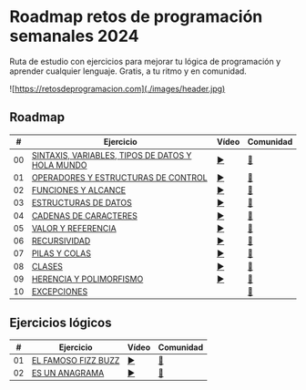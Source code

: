 # Roadmap retos de programación semanales 2024

Ruta de estudio con ejercicios para mejorar tu lógica de programación y aprender cualquier lenguaje. Gratis, a tu ritmo y en comunidad.

![https://retosdeprogramacion.com](./images/header.jpg)

## Roadmap

| #   | Ejercicio                                                                                                                                             | Vídeo                              | Comunidad                                                                                |
| --- | ----------------------------------------------------------------------------------------------------------------------------------------------------- | ---------------------------------- | ---------------------------------------------------------------------------------------- |
| 00  | [SINTAXIS, VARIABLES, TIPOS DE DATOS Y HOLA MUNDO](./Roadmap%20de%20retos/00%20-%20SINTAXIS,%20VARIABLES,%20TIPOS%20DE%20DATOS%20Y%20HOLA%20MUNDO.js) | [▶️](https://youtu.be/gEIBJ7rmLa0) | [👥](./Roadmap/00%20-%20SINTAXIS,%20VARIABLES,%20TIPOS%20DE%20DATOS%20Y%20HOLA%20MUNDO/) |
| 01  | [OPERADORES Y ESTRUCTURAS DE CONTROL](./Roadmap%20de%20retos/01%20-%20OPERADORES%20Y%20ESTRUCTURAS%20DE%20CONTROL.js)                                 | [▶️](https://youtu.be/DLSGCh9jdes) | [👥](./Roadmap/01%20-%20OPERADORES%20Y%20ESTRUCTURAS%20DE%20CONTROL/)                    |
| 02  | [FUNCIONES Y ALCANCE](./Roadmap%20de%20retos/02%20-%20FUNCIONES%20Y%20ALCANCE.js)                                                                     | [▶️](https://youtu.be/auxClgiX6UM) | [👥](./Roadmap/02%20-%20FUNCIONES%20Y%20ALCANCE/)                                        |
| 03  | [ESTRUCTURAS DE DATOS](./Roadmap%20de%20retos/03%20-%20ESTRUCTURAS%20DE%20DATOS.js)                                                                   | [▶️](https://youtu.be/brxtPtUbU7M) | [👥](./Roadmap/03%20-%20ESTRUCTURAS%20DE%20DATOS/)                                       |
| 04  | [CADENAS DE CARACTERES](./Roadmap%20de%20retos/04%20-%20CADENAS%20DE%20CARACTERES.js)                                                                 | [▶️](https://youtu.be/CKzY7nHwulA) | [👥](./Roadmap/04%20-%20CADENAS%20DE%20CARACTERES/)                                      |
| 05  | [VALOR Y REFERENCIA]()                                                                                                                                | [▶️](https://youtu.be/P2OQDT9Wrb0) | [👥](./Roadmap/05%20-%20VALOR%20Y%20REFERENCIA/)                                         |
| 06  | [RECURSIVIDAD]()                                                                                                                                      | [▶️](https://youtu.be/nTfDkLRrYiM) | [👥](./Roadmap/06%20-%20RECURSIVIDAD/)                                                   |
| 07  | [PILAS Y COLAS]()                                                                                                                                     | [▶️](https://youtu.be/cBeRWS2X0CA) | [👥](./Roadmap/07%20-%20PILAS%20Y%20COLAS/)                                              |
| 08  | [CLASES]()                                                                                                                                            | [▶️](https://youtu.be/W4tv8WUbum4) | [👥](./Roadmap/08%20-%20CLASES/)                                                         |
| 09  | [HERENCIA Y POLIMORFISMO]()                                                                                                                           | [▶️](https://youtu.be/PVBs5PWjedA) | [👥](./Roadmap/09%20-%20HERENCIA/)                                                       |
| 10  | [EXCEPCIONES]()                                                                                                                                       |                                    | [👥](./Roadmap/10%20-%20EXCEPCIONES/)                                                    |

## Ejercicios lógicos

| #   | Ejercicio                                                                              | Vídeo                              | Comunidad                                                                                |
| --- | -------------------------------------------------------------------------------------- | ---------------------------------- | ---------------------------------------------------------------------------------------- |
| 01  | [EL FAMOSO FIZZ BUZZ](./Ejercicios%20lógicos/01%20-%20El%20%20FAMOSO%20FIZZ%20BUZZ.js) | [▶️](https://youtu.be/gEIBJ7rmLa0) | [👥](./Roadmap/00%20-%20SINTAXIS,%20VARIABLES,%20TIPOS%20DE%20DATOS%20Y%20HOLA%20MUNDO/) |
| 02  | [ES UN ANAGRAMA](./Ejercicios%20lógicos/02%20-%20ES%20UN%20ANAGRAMA.js)                | [▶️](https://youtu.be/gEIBJ7rmLa0) | [👥](./Roadmap/00%20-%20SINTAXIS,%20VARIABLES,%20TIPOS%20DE%20DATOS%20Y%20HOLA%20MUNDO/) |
